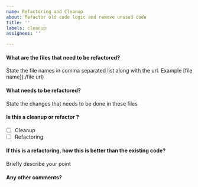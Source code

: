 ```yaml
---
name: Refactoring and Cleanup
about: Refactor old code logic and remove unused code
title: ''
labels: cleanup
assignees: ''

---
```


#### What are the files that need to be refactored?
State the file names in comma separated list along with the url. Example [file name](./file url)

#### What needs to be refactored?
State the changes that needs to be done in these files 

#### Is this a cleanup or refactor ? 
- [ ] Cleanup
- [ ] Refactoring

#### If this is a refactoring, how this is better than the existing code?
Briefly describe your point

#### Any other comments?
